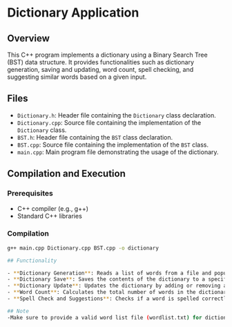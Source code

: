 # Dictionary Application

## Overview

This C++ program implements a dictionary using a Binary Search Tree (BST) data structure. It provides functionalities such as dictionary generation, saving and updating, word count, spell checking, and suggesting similar words based on a given input.

## Files

- `Dictionary.h`: Header file containing the `Dictionary` class declaration.
- `Dictionary.cpp`: Source file containing the implementation of the `Dictionary` class.
- `BST.h`: Header file containing the `BST` class declaration.
- `BST.cpp`: Source file containing the implementation of the `BST` class.
- `main.cpp`: Main program file demonstrating the usage of the dictionary.

## Compilation and Execution

### Prerequisites
- C++ compiler (e.g., g++)
- Standard C++ libraries

### Compilation
```sh
g++ main.cpp Dictionary.cpp BST.cpp -o dictionary

## Functionality

- **Dictionary Generation**: Reads a list of words from a file and populates the dictionary.
- **Dictionary Save**: Saves the contents of the dictionary to a specified output file.
- **Dictionary Update**: Updates the dictionary by adding or removing a word.
- **Word Count**: Calculates the total number of words in the dictionary.
- **Spell Check and Suggestions**: Checks if a word is spelled correctly and suggests similar words using a Hamming distance algorithm.

## Note
-Make sure to provide a valid word list file (wordlist.txt) for dictionary generation.

